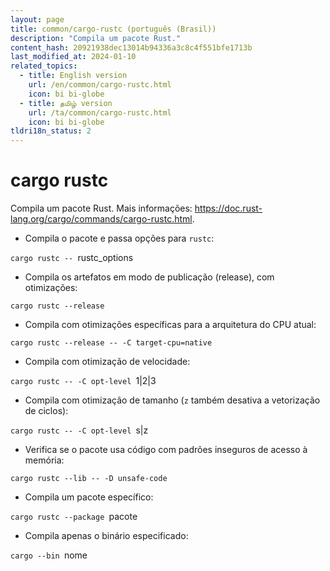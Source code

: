 ```yaml
---
layout: page
title: common/cargo-rustc (português (Brasil))
description: "Compila um pacote Rust."
content_hash: 20921938dec13014b94336a3c8c4f551bfe1713b
last_modified_at: 2024-01-10
related_topics:
  - title: English version
    url: /en/common/cargo-rustc.html
    icon: bi bi-globe
  - title: தமிழ் version
    url: /ta/common/cargo-rustc.html
    icon: bi bi-globe
tldri18n_status: 2
---
```

# cargo rustc

Compila um pacote Rust.
Mais informações: <https://doc.rust-lang.org/cargo/commands/cargo-rustc.html>.

- Compila o pacote e passa opções para `rustc`:

`cargo rustc -- `<span class="tldr-var badge badge-pill bg-dark-lm bg-white-dm text-white-lm text-dark-dm font-weight-bold">rustc_options</span>

- Compila os artefatos em modo de publicação (release), com otimizações:

`cargo rustc --release`

- Compila com otimizações específicas para a arquitetura do CPU atual:

`cargo rustc --release -- -C target-cpu=native`

- Compila com otimização de velocidade:

`cargo rustc -- -C opt-level `<span class="tldr-var badge badge-pill bg-dark-lm bg-white-dm text-white-lm text-dark-dm font-weight-bold">1|2|3</span>

- Compila com otimização de tamanho (`z` também desativa a vetorização de ciclos):

`cargo rustc -- -C opt-level `<span class="tldr-var badge badge-pill bg-dark-lm bg-white-dm text-white-lm text-dark-dm font-weight-bold">s|z</span>

- Verifica se o pacote usa código com padrões inseguros de acesso à memória:

`cargo rustc --lib -- -D unsafe-code`

- Compila um pacote específico:

`cargo rustc --package `<span class="tldr-var badge badge-pill bg-dark-lm bg-white-dm text-white-lm text-dark-dm font-weight-bold">pacote</span>

- Compila apenas o binário especificado:

`cargo --bin `<span class="tldr-var badge badge-pill bg-dark-lm bg-white-dm text-white-lm text-dark-dm font-weight-bold">nome</span>
